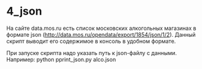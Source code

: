 # 4_json

На сайте data.mos.ru есть список московских алкогольных магазинах в формате json (http://data.mos.ru/opendata/export/1854/json/1/2).
Данный скрипт выводит его содержимое в консоль в удобном формате.

При запуске скрипта надо указать путь к json-файлу с данными.
Например:
python pprint_json.py alco.json
